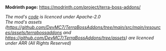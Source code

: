 **Modrinth page:** https://modrinth.com/project/terra-boss-addons/

*The mod's [code](https://github.com/DevMC7/TerraBossAddons/tree/main/src/main/java/net/devmc/terrabossaddons) is licenced under Apache-2.0*  
*The mod's assets (https://github.com/DevMC7/TerraBossAddons/tree/main/src/main/resources/assets/terrabossaddons and https://github.com/DevMC7/TerraBossAddons/tree/assets) are licenced under ARR (All Rights Reserved)*
